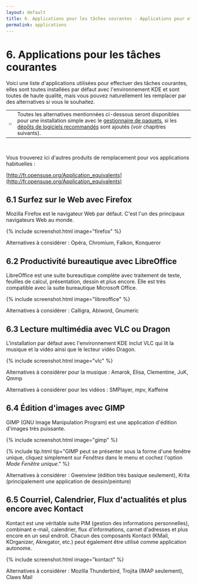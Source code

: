 ```yaml
---
layout: default
title: 6. Applications pour les tâches courantes - Applications pour effectuer les tâches les plus courantes
permalink: applications
---
```


# 6. Applications pour les tâches courantes

Voici une liste d'applications utilisées pour effectuer des tâches courantes, elles sont toutes installées par défaut avec l'environnement KDE et sont toutes de haute qualité, mais vous pouvez naturellement les remplacer par des alternatives si vous le souhaitez.

<div class="tip">
<table>
<tbody>
<tr>
<td><img src="images/pics/tip.png" alt="tip" /></td>
<td>Toutes les alternatives mentionnées ci-dessous seront disponibles pour une installation simple avec le <a href="installpackage.php">gestionnaire de paquets</a>, si les <a href="repositories.php">dépôts de logiciels recommandés</a> sont ajoutés (voir chapitres suivants).</td>
</tr>
</tbody>
</table>
</div><br />

Vous trouverez ici d'autres produits de remplacement pour vos applications habituelles :

[http://fr.opensuse.org/Application_equivalents](http://fr.opensuse.org/Application_equivalents)

## 6.1 Surfez sur le Web avec Firefox

Mozilla Firefox est le navigateur Web par défaut. C'est l'un des principaux navigateurs Web au monde.

{% include screenshot.html image="firefox" %}

Alternatives à considérer : Opéra, Chromium, Falkon, Konqueror

## 6.2 Productivité bureautique avec LibreOffice

LibreOffice est une suite bureautique complète avec traitement de texte, feuilles de calcul, présentation, dessin et plus encore. Elle est très compatible avec la suite bureautique Microsoft Office.

{% include screenshot.html image="libreoffice" %}

Alternatives à considérer : Calligra, Abiword, Gnumeric

## 6.3 Lecture multimédia avec VLC ou Dragon

L'installation par défaut avec l'environnement KDE inclut VLC qui lit la musique et la vidéo ainsi que le lecteur vidéo Dragon.

{% include screenshot.html image="vlc" %}

Alternatives à considérer pour la musique : Amarok, Elisa, Clementine, JuK, Qmmp

Alternatives à considérer pour les vidéos : SMPlayer, mpv, Kaffeine

## 6.4 Édition d'images avec GIMP

GIMP (GNU Image Manipulation Program) est une application d'édition d'images très puissante.

{% include screenshot.html image="gimp" %}

{% include tip.html tip="GIMP peut se présenter sous la forme d'une fenêtre unique, cliquez simplement sur *Fenêtres* dans le menu et cochez l'option *Mode Fenêtre unique*." %}

Alternatives à considérer : Gwenview (édition très basique seulement), Krita (principalement une application de dessin/peinture)

## 6.5 Courriel, Calendrier, Flux d'actualités et plus encore avec Kontact

Kontact est une véritable suite PIM (gestion des informations personnelles), combinant e-mail, calendrier, flux d'informations, carnet d'adresses et plus encore en un seul endroit. Chacun des composants Kontact (KMail, KOrganizer, Akregator, etc.) peut également être utilisé comme application autonome.

{% include screenshot.html image="kontact" %}

Alternatives à considérer : Mozilla Thunderbird, Trojita (IMAP seulement), Claws Mail
